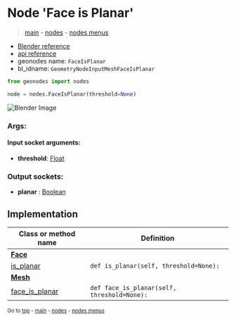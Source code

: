 # Node 'Face is Planar'

> [main](../structure.md) - [nodes](nodes.md) - [nodes menus](nodes_menus.md)

- [Blender reference](https://docs.blender.org/manual/en/latest/modeling/geometry_nodes/mesh/face_is_planar.html)
- [api reference](https://docs.blender.org/api/current/bpy.types.GeometryNodeInputMeshFaceIsPlanar.html)
- geonodes name: `FaceIsPlanar`
- bl_idname: `GeometryNodeInputMeshFaceIsPlanar`

```python
from geonodes import nodes

node = nodes.FaceIsPlanar(threshold=None)
```

![Blender Image](https://docs.blender.org/manual/en/latest/_images/node-types_GeometryNodeInputMeshFaceIsPlanar.webp)

### Args:

#### Input socket arguments:

- **threshold**: [Float](Float.md)

### Output sockets:

- **planar** : [Boolean](Boolean.md)

## Implementation

| Class or method name | Definition |
|----------------------|------------|
| **[Face](Face.md)** |
| [is_planar](Face.md#is_planar) | `def is_planar(self, threshold=None):` |
| **[Mesh](Mesh.md)** |
| [face_is_planar](Mesh.md#face_is_planar) | `def face_is_planar(self, threshold=None):` |

<sub>Go to [top](#node-Face-is-Planar) - [main](../structure.md) - [nodes](nodes.md) - [nodes menus](nodes_menus.md)</sub>

